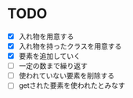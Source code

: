 # TODO


-[x] 入れ物を用意する
-[x] 入れ物を持ったクラスを用意する
-[x] 要素を追加していく
-[ ] 一定の数まで繰り返す
-[ ] 使われていない要素を削除する
-[ ] getされた要素を使われたとみなす
